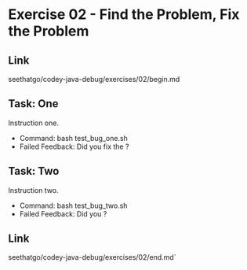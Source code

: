 # Exercise 02 - Find the Problem, Fix the Problem

## Link

seethatgo/codey-java-debug/exercises/02/begin.md

## Task: One

Instruction one.

* Command: bash test_bug_one.sh
* Failed Feedback: Did you fix the <bug>? 

## Task: Two

Instruction two.

* Command: bash test_bug_two.sh
* Failed Feedback: Did you <xyz>?

## Link

seethatgo/codey-java-debug/exercises/02/end.md`